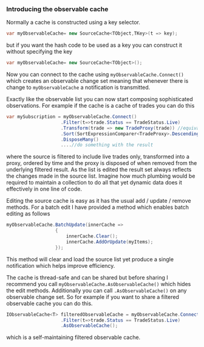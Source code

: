 ### Introducing the observable cache

Normally a cache is constructed using a key selector.
```csharp
var myObservableCache= new SourceCache<TObject,TKey>(t => key);
```
but if you want the hash code to be used as a key you can construct it without specifying the key
```csharp
var myObservableCache= new SourceCache<TObject>();
```
Now you can connect to the cache using ```myObservableCache.Connect()``` which creates an observable change set meaning that whenever there is change to ```myObservableCache``` a notification is transmitted. 

Exactly like the observable list you can now start composing sophisticated observations. For example if the cache is a cache of trades you can do this
```csharp
var mySubscription = myObservableCache.Connect()  
					.Filter(t=>trade.Status == TradeStatus.Live) 
					.Transform(trade => new TradeProxy(trade)) //equivalent to rx .Select
					.Sort(SortExpressionComparer<TradeProxy>.Descending(t => t.Timestamp))
					.DisposeMany()
					....//do something with the result
```
where the source is filtered to include live trades only, transformed into a proxy, ordered by time and the proxy is disposed of when removed from the underlying filtered result.  As the list is edited the result set always reflects the changes made in the source list. Imagine how much plumbing would be required to maintain a collection to do all that yet dynamic data does it effectively in one line of code.

Editing the source  cache is easy as it has the usual add / update / remove methods.  For a batch edit I have provided a method which enables batch editing as follows
```csharp
myObservableCache.BatchUpdate(innerCache =>
				  {
				      innerCache.Clear();
				      innerCache.AddOrUpdate(myItems);
				  });
```
This method will clear and load the source list yet produce a single notification which helps improve efficiency.

The cache is thread-safe and can be shared but before sharing I  recommend you call ```myObservableCache.AsObservableCache()``` which hides the edit methods.  Additionally you can call ```.AsObservableCache()``` on any observable change set. So for example if you want to share a filtered observable cache you can do this.

```csharp
IObservableCache<T> filteredObservableCache = myObservableCache.Connect() 
					.Filter(t=>trade.Status == TradeStatus.Live) 
					.AsObservableCache();		
```
which is a self-maintaining filtered observable cache. 